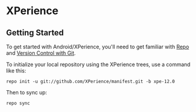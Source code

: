XPerience
===========

Getting Started
---------------

To get started with Android/XPerience, you'll need to get
familiar with [Repo](https://source.android.com/source/using-repo.html) and [Version Control with Git](https://source.android.com/source/version-control.html).

To initialize your local repository using the XPerience trees, use a command like this:

    repo init -u git://github.com/XPerience/manifest.git -b xpe-12.0

Then to sync up:

    repo sync

